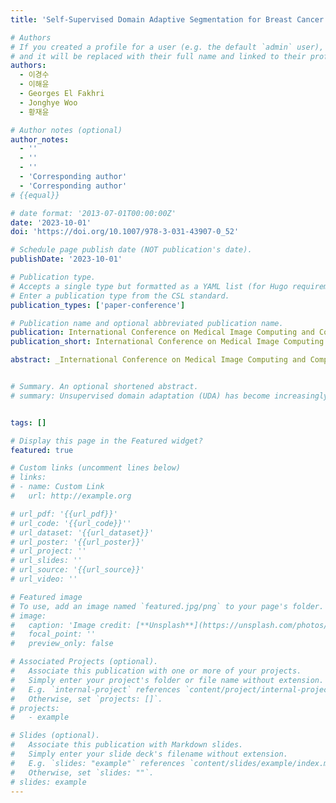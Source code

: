 ```yaml
---
title: 'Self-Supervised Domain Adaptive Segmentation for Breast Cancer using Test-Time Fine-Tuning'

# Authors
# If you created a profile for a user (e.g. the default `admin` user), write the username (folder name) here
# and it will be replaced with their full name and linked to their profile.
authors:
  - 이경수
  - 이해윤
  - Georges El Fakhri
  - Jonghye Woo
  - 황재윤

# Author notes (optional)
author_notes:
  - ''
  - ''
  - ''
  - 'Corresponding author'
  - 'Corresponding author'
# {{equal}}

# date format: '2013-07-01T00:00:00Z'
date: '2023-10-01'
doi: 'https://doi.org/10.1007/978-3-031-43907-0_52'

# Schedule page publish date (NOT publication's date).
publishDate: '2023-10-01'

# Publication type.
# Accepts a single type but formatted as a YAML list (for Hugo requirements).
# Enter a publication type from the CSL standard.
publication_types: ['paper-conference']

# Publication name and optional abbreviated publication name.
publication: International Conference on Medical Image Computing and Computer-Assisted Intervention
publication_short: International Conference on Medical Image Computing and Computer-Assisted Intervention (MICCAI2023)  [__Top AI & Computer Vision Conference__]

abstract: _International Conference on Medical Image Computing and Computer-Assisted Intervention (MICCAI2023) [Top AI & Computer Vision Conference]_ <br>Unsupervised domain adaptation (UDA) has become increasingly popular in imaging-based diagnosis due to the challenge of labeling a large number of datasets in target domains. Without labeled data, well-trained deep learning models in a source domain may not perform well when applied to a target domain. UDA allows for the use of large-scale datasets from various domains for model deployment, but it can face difficulties in performing adaptive feature extraction when dealing with unlabeled data in an unseen target domain. To address this, we propose an advanced test-time fine-tuning UDA framework designed to better utilize the latent features of datasets in the unseen target domain by fine-tuning the model itself during diagnosis. Our proposed framework is based on an auto-encoder-based network architecture that fine-tunes the model itself. This allows our framework to learn knowledge specific to the unseen target domain during the fine-tuning phase. In order to further optimize our framework for the unseen target domain, we introduce a re-initialization module that injects randomness into network parameters. This helps the framework to converge to a local minimum that is better-suited for the target domain, allowing for improved performance in domain adaptation tasks. To evaluate our framework, we carried out experiments on UDA segmentation tasks using breast cancer datasets acquired from multiple domains. Our experimental results demonstrated that our framework achieved state-of-the-art performance, outperforming other competing UDA models, in segmenting breast cancer on ultrasound images from an unseen domain, which supports its clinical potential for improving breast cancer diagnosis.


# Summary. An optional shortened abstract.
# summary: Unsupervised domain adaptation (UDA) has become increasingly popular in imaging-based diagnosis due to the challenge of labeling a large number of datasets in target domains. Without labeled data, well-trained deep learning models in a source domain may not perform well when applied to a target domain. UDA allows for the use of large-scale datasets from various domains for model deployment, but it can face difficulties in performing adaptive feature extraction when dealing with unlabeled data in an unseen target domain. To address this, we propose an advanced test-time fine-tuning UDA framework designed to better utilize the latent features of datasets in the unseen target domain by fine-tuning the model itself during diagnosis. Our proposed framework is based on an auto-encoder-based network architecture that fine-tunes the model itself. This allows our framework to learn knowledge specific to the unseen target domain during the fine-tuning phase. In order to further optimize our framework for the unseen target domain, we introduce a re-initialization module that injects randomness into network parameters. This helps the framework to converge to a local minimum that is better-suited for the target domain, allowing for improved performance in domain adaptation tasks. To evaluate our framework, we carried out experiments on UDA segmentation tasks using breast cancer datasets acquired from multiple domains. Our experimental results demonstrated that our framework achieved state-of-the-art performance, outperforming other competing UDA models, in segmenting breast cancer on ultrasound images from an unseen domain, which supports its clinical potential for improving breast cancer diagnosis.


tags: []

# Display this page in the Featured widget?
featured: true

# Custom links (uncomment lines below)
# links:
# - name: Custom Link
#   url: http://example.org

# url_pdf: '{{url_pdf}}'
# url_code: '{{url_code}}''
# url_dataset: '{{url_dataset}}'
# url_poster: '{{url_poster}}'
# url_project: ''
# url_slides: ''
# url_source: '{{url_source}}'
# url_video: ''

# Featured image
# To use, add an image named `featured.jpg/png` to your page's folder.
# image:
#   caption: 'Image credit: [**Unsplash**](https://unsplash.com/photos/pLCdAaMFLTE)'
#   focal_point: ''
#   preview_only: false

# Associated Projects (optional).
#   Associate this publication with one or more of your projects.
#   Simply enter your project's folder or file name without extension.
#   E.g. `internal-project` references `content/project/internal-project/index.md`.
#   Otherwise, set `projects: []`.
# projects:
#   - example

# Slides (optional).
#   Associate this publication with Markdown slides.
#   Simply enter your slide deck's filename without extension.
#   E.g. `slides: "example"` references `content/slides/example/index.md`.
#   Otherwise, set `slides: ""`.
# slides: example
---
```

